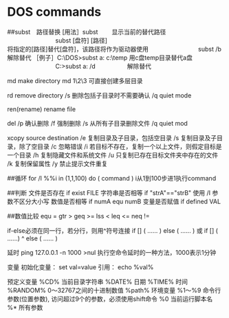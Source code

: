 DOS commands
=========================

##subst　路径替换
 [用法］subst 　　显示当前的替代路径
　　　　　　　　subst [盘符] [路径]　　　　　　　　　　　　　　　　　　　　
　　　　　　　　将指定的[路径]替代[盘符]，该路径将作为驱动器使用
　　　　　　　　subst /b　　　　　　　　　解除替代
［例子］C:\DOS>subst a: c:\temp   用c盘temp目录替代a盘
　　　　　　　　C:\>subst a: /d  　　　　　解除替代 

md      make directory
     md 1\2\3     可直接创建多层目录

rd     remove directory
     /s     删除包括子目录时不需要确认
     /q     quiet mode

ren(rename)     rename file

del
     /p     确认删除
     /f     强制删除
     /s     从所有子目录删除文件
     /q     quiet mod

xcopy source destination
     /e     复制目录及子目录，包括空目录
     /s     复制目录及子目录，除了空目录
     /c     忽略错误
     /i     若目标不存在，复制一个以上文件，则假定目标是一个目录
     /h     复制隐藏文件和系统文件
     /u     只复制已存在目标文件夹中存在的文件
     /k     复制保留属性
     /y     禁止提示文件重复

##循环
for /l %%i in (1,1,100) do (
command
)
i从1到100步进1执行command

##判断
文件是否存在  if exist FILE
字符串是否相等 if "strA"=="strB"  使用 /I 参数不区分大小写
数值是否相等 if numA equ numB
变量是否赋值 if defined VAL

##数值比较
equ  =
gtr   >
geq  >=
lss   <
leq  <=
neq !=

if-else必须在同一行，若分行，则用^符号连接
if [] (
......
) else (
......
)
或
if [] (
......) ^
else 
(
......
)
     
延时
ping 127.0.0.1 -n 1000 >nul
执行空命令延时的一种方法，1000表示1分钟

变量
初始化变量： set val=value
引用： echo %val%

预定义变量
%CD% 当前目录字符串
%DATE% 日期
%TIME% 时间
%RANDOM% 0～32767之间的十进制数值
%path% 环境变量
%1～%9 命令行参数(位置参数), 访问超过9个的参数，必须使用shift命令
%0 当前运行脚本名
%* 所有参数


